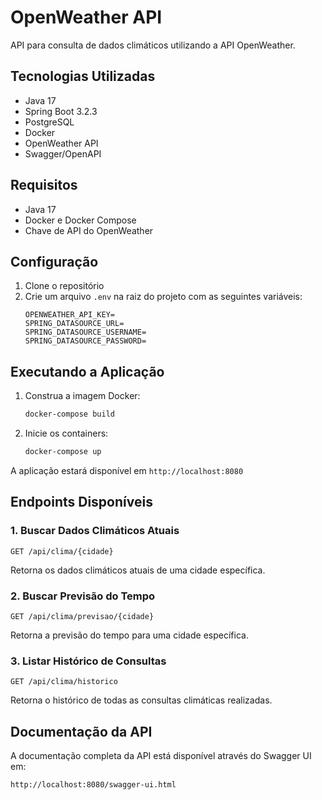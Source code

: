 # OpenWeather API

API para consulta de dados climáticos utilizando a API OpenWeather.

## Tecnologias Utilizadas

- Java 17
- Spring Boot 3.2.3
- PostgreSQL
- Docker
- OpenWeather API
- Swagger/OpenAPI

## Requisitos

- Java 17
- Docker e Docker Compose
- Chave de API do OpenWeather

## Configuração

1. Clone o repositório
2. Crie um arquivo `.env` na raiz do projeto com as seguintes variáveis:
   ```
   OPENWEATHER_API_KEY=
   SPRING_DATASOURCE_URL=
   SPRING_DATASOURCE_USERNAME=
   SPRING_DATASOURCE_PASSWORD=
   ```

## Executando a Aplicação

1. Construa a imagem Docker:
   ```bash
   docker-compose build
   ```

2. Inicie os containers:
   ```bash
   docker-compose up
   ```

A aplicação estará disponível em `http://localhost:8080`

## Endpoints Disponíveis

### 1. Buscar Dados Climáticos Atuais
```
GET /api/clima/{cidade}
```
Retorna os dados climáticos atuais de uma cidade específica.

### 2. Buscar Previsão do Tempo
```
GET /api/clima/previsao/{cidade}
```
Retorna a previsão do tempo para uma cidade específica.

### 3. Listar Histórico de Consultas
```
GET /api/clima/historico
```
Retorna o histórico de todas as consultas climáticas realizadas.

## Documentação da API

A documentação completa da API está disponível através do Swagger UI em:
```
http://localhost:8080/swagger-ui.html
``` 